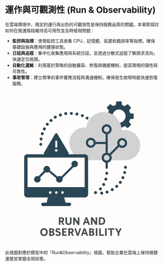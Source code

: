 # 運作與可觀測性 (Run & Observability)

在雲端環境中，穩定的運行與出色的可觀測性是保持服務品質的關鍵。本章節探討如何在營運階段維持高可用性並及時發現問題：

- **監控與指標**：使用監控工具收集 CPU、記憶體、延遲和錯誤率等指標，確保基礎設施與應用的健康狀態。
- **日誌與追蹤**：集中化收集應用與系統日誌，並透過分散式追蹤了解請求流向，快速定位瓶頸。
- **自動化運維**：利用基於策略的自動擴容、修復與備援機制，提高環境的彈性與可靠性。
- **事故管理**：建立標準的事件響應流程與溝通機制，確保發生故障時能快速恢復服務。

![運作與可觀測性示意圖](img/08_run_observability.png)

此視圖對應於模型中的「Run&Observability」視圖，幫助企業在雲端上保持穩健運營並掌握全局狀態。
